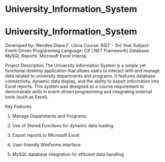 # University_Information_System

# University_Information_System

Developed by: Wendee Diane F. Llona Course: BSIT - 3rd Year
Subject: Event-Driven Programming
Language: C# (.NET Framework)
Database: MySQL
Reports: Microsoft Excel Interop

Project Description
The University Information System is a simple yet functional desktop application that allows users to interact with and manage data related to university departments and programs. It features database connectivity, dynamic data display, and the ability to export information into Excel reports. This system was designed as a course requirement to demonstrate skills in event-driven programming and integrating external tools (such as Excel).

Key Features
1. Manage Departments and Programs

2. Use of Stored Functions for dynamic data loading

3. Export reports to Microsoft Excel

4. User-friendly WinForms interface

5. MySQL database integration for efficient data handling

   

